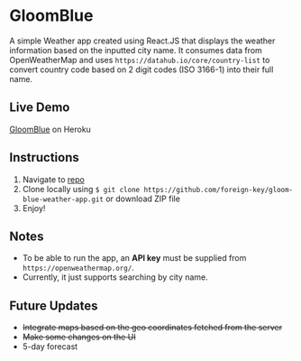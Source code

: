 # GloomBlue
A simple Weather app created using React.JS that displays the weather information based on the inputted city name. It consumes data from OpenWeatherMap and uses `https://datahub.io/core/country-list` to convert country code based on 2 digit codes (ISO 3166-1) into their full name.

## Live Demo
[GloomBlue](https://gloom-blue-weather-app.herokuapp.com/) on Heroku

## Instructions

1. Navigate to [repo](https://github.com/foreign-key/gloom-blue-weather-app)
2. Clone locally using
   `$ git clone https://github.com/foreign-key/gloom-blue-weather-app.git` or download ZIP file
3. Enjoy!

## Notes

+ To be able to run the app, an **API key** must be supplied from `https://openweathermap.org/`.
+ Currently, it just supports searching by city name.

## Future Updates
+ ~~Integrate maps based on the geo coordinates fetched from the server~~
+ ~~Make some changes on the UI~~
+ 5-day forecast
